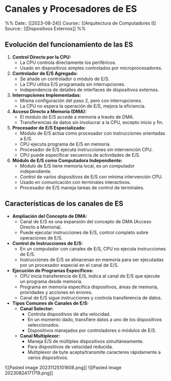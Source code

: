 # Canales y Procesadores de ES

%%
Date:: [[2023-08-24]]
Course:: [[Arquitectura de Computadores I]]
Source:: [[Dispositivos Externos]]
%%

## Evolución del funcionamiento de las ES
1. **Control Directo por la CPU:**
   - La CPU controla directamente los periféricos.
   - Usado en dispositivos simples controlados por microprocesadores.
2. **Controlador de E/S Agregado:**
   - Se añade un controlador o módulo de E/S.
   - La CPU utiliza E/S programada sin interrupciones.
   - Independencia de detalles de interfaces de dispositivos externos.
3. **Interrupciones Implementadas:**
   - Misma configuración del paso 2, pero con interrupciones.
   - La CPU no espera la operación de E/S, mejora la eficiencia.
4. **Acceso Directo a Memoria (DMA):**
   - El módulo de E/S accede a memoria a través de DMA.
   - Transferencias de datos sin involucrar a la CPU, excepto inicio y fin.
5. **Procesador de E/S Especializado:**
   - Módulo de E/S actúa como procesador con instrucciones orientadas a E/S.
   - CPU ejecuta programa de E/S en memoria.
   - Procesador de E/S ejecuta instrucciones sin intervención CPU.
   - CPU puede especificar secuencia de actividades de E/S.
6. **Módulo de E/S como Computadora Independiente:**
   - Módulo de E/S tiene memoria local, es un computador independiente.
   - Control de varios dispositivos de E/S con mínima intervención CPU.
   - Usado en comunicación con terminales interactivos.
   - Procesador de E/S maneja tareas de control de terminales.


## Características de los canales de ES
- **Ampliación del Concepto de DMA:**
  - Canal de E/S es una expansión del concepto de DMA (Acceso Directo a Memoria).
  - Puede ejecutar instrucciones de E/S, control completo sobre operaciones de E/S.
- **Control de Instrucciones de E/S:**
  - En un computador con canales de E/S, CPU no ejecuta instrucciones de E/S.
  - Instrucciones de E/S se almacenan en memoria para ser ejecutadas por un procesador especial en el canal de E/S.
- **Ejecución de Programas Específicos:**
  - CPU inicia transferencia de E/S, indica al canal de E/S que ejecute un programa desde memoria.
  - Programa en memoria especifica dispositivos, áreas de memoria, prioridades y acciones en errores.
  - Canal de E/S sigue instrucciones y controla transferencia de datos.
- **Tipos Comunes de Canales de E/S:**
  - **Canal Selector:**
    - Controla dispositivos de alta velocidad.
    - En un momento dado, transfiere datos a uno de los dispositivos seleccionados.
    - Dispositivos manejados por controladores o módulos de E/S.
  - **Canal Multiplexor:**
    - Maneja E/S de múltiples dispositivos simultáneamente.
    - Para dispositivos de velocidad reducida.
    - Multiplexor de byte acepta/transmite caracteres rápidamente a varios dispositivos.


![[Pasted image 20231125101608.png]]
![[Pasted image 20230824171719.png]]